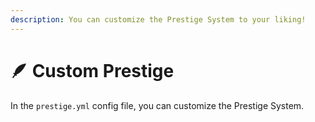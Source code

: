 ```yaml
---
description: You can customize the Prestige System to your liking!
---
```


# 🪶 Custom Prestige

In the `prestige.yml` config file, you can customize the Prestige System.
